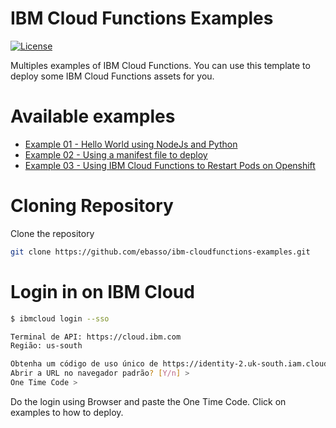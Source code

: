 
IBM Cloud Functions Examples
===========================

[![License](https://img.shields.io/badge/License-Apache%202.0-blue.svg)](https://opensource.org/licenses/Apache-2.0)


Multiples examples of IBM Cloud Functions. You can use this template to deploy some IBM Cloud Functions assets for you.

# Available examples

* [Example 01 - Hello World using NodeJs and Python](https://github.com/ebasso/ibm-cloudfunctions-examples/tree/master/example01)
* [Example 02 - Using a manifest file to deploy](https://github.com/ebasso/ibm-cloudfunctions-examples/tree/master/example02)
* [Example 03 - Using IBM Cloud Functions to Restart Pods on Openshift](https://github.com/ebasso/ibm-cloudfunctions-examples/tree/master/example03)


# Cloning Repository

Clone the repository

```bash
git clone https://github.com/ebasso/ibm-cloudfunctions-examples.git
```


# Login in on IBM Cloud


```bash
$ ibmcloud login --sso

Terminal de API: https://cloud.ibm.com
Região: us-south

Obtenha um código de uso único de https://identity-2.uk-south.iam.cloud.ibm.com/identity/passcode para continuar.
Abrir a URL no navegador padrão? [Y/n] >
One Time Code >
```

Do the login using Browser and paste the One Time Code.
Click on examples to how to deploy.
